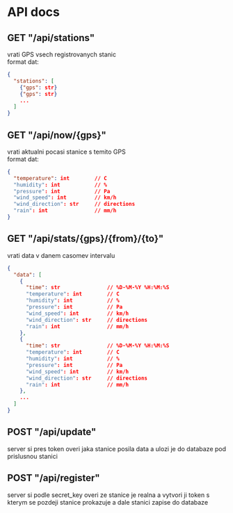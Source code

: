# API docs

## GET "/api/stations"
vrati GPS vsech registrovanych stanic <br/> 
format dat:
```json
{
  "stations": [
    {"gps": str}
    {"gps": str}
    ...
  ]
}
```

## GET "/api/now/{gps}"
vrati aktualni pocasi stanice s temito GPS <br/> 
format dat:
```json
{
  "temperature": int        // C
  "humidity": int           // %
  "pressure": int           // Pa
  "wind_speed": int         // km/h
  "wind_direction": str     // directions
  "rain": int               // mm/h 
}
```

## GET "/api/stats/{gps}/{from}/{to}"
vrati data v danem casomev intervalu <br/>
```json
{
  "data": [
    {
      "time": str               // %D-%M-%Y %H:%M:%S
      "temperature": int        // C
      "humidity": int           // %
      "pressure": int           // Pa
      "wind_speed": int         // km/h
      "wind_direction": str     // directions
      "rain": int               // mm/h 
    },
    {
      "time": str               // %D-%M-%Y %H:%M:%S
      "temperature": int        // C
      "humidity": int           // %
      "pressure": int           // Pa
      "wind_speed": int         // km/h
      "wind_direction": str     // directions
      "rain": int               // mm/h 
    },
    ...
  ]
}
```

## POST "/api/update"
server si pres token overi jaka stanice posila data a ulozi je do databaze pod prislusnou stanici

## POST "/api/register"
server si podle secret_key overi ze stanice je realna a vytvori ji token s kterym se pozdeji stanice prokazuje a dale stanici zapise do databaze
